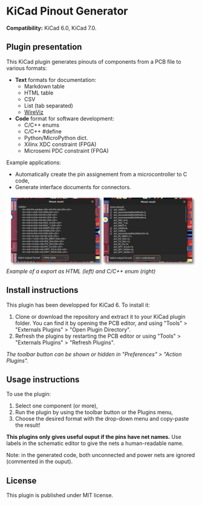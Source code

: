 # KiCad Pinout Generator

**Compatibility:** KiCad 6.0, KiCad 7.0.

## Plugin presentation

This KiCad plugin generates pinouts of components from a PCB file to various formats:
* **Text** formats for documentation:
    * Markdown table
    * HTML table
    * CSV
    * List (tab separated)
    * [WireViz](https://github.com/formatc1702/WireViz)
* **Code** format for software development: 
    * C/C++ enums
    * C/C++ #define
    * Python/MicroPython dict.
    * Xilinx XDC constraint (FPGA)
    * Microsemi PDC constraint (FPGA)

Example applications:
* Automatically create the pin assignement from a microcontroller to C code,
* Generate interface documents for connectors.

![HTML and C sample output](./pictures/sample_output.png)
*Example of a export as HTML (left) and C/C++ enum (right)*

## Install instructions

This plugin has been developped for KiCad 6.
To install it:
1. Clone or download the repository and extract it to your KiCad plugin folder. You can find it by opening the PCB editor, and using "Tools" > "Externals Plugins" > "Open Plugin Directory".
2. Refresh the plugins by restarting the PCB editor or using "Tools" > "Externals Plugins" > "Refresh Plugins".

*The toolbar button can be shown or hidden in "Preferences" > "Action Plugins".*

## Usage instructions

To use the plugin:
1. Select one component (or more),
2. Run the plugin by using the toolbar button or the Plugins menu,
3. Choose the desired format with the drop-down menu and copy-paste the result!

**This plugins only gives useful ouput if the pins have net names.** Use labels in the schematic editor to give the nets a human-readable name.

Note: in the generated code, both unconnected and power nets are ignored (commented in the ouput).

## License

This plugin is published under MIT license.
